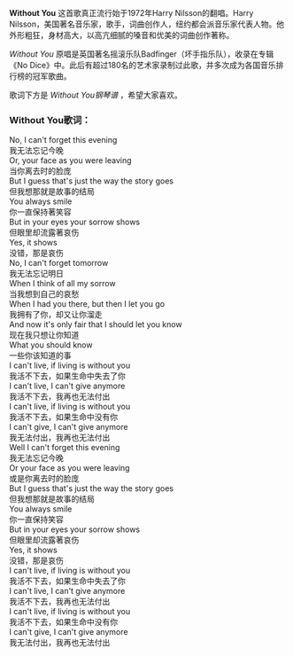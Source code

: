 

**Without You** 这首歌真正流行始于1972年Harry Nilsson的翻唱。Harry
Nilsson，美国著名音乐家，歌手，词曲创作人，纽约都会派音乐家代表人物。他外形粗狂，身材高大，以高亢细腻的嗓音和优美的词曲创作著称。

_Without You_ 原唱是英国著名摇滚乐队Badfinger（坏手指乐队），收录在专辑《No
Dice》中。此后有超过180名的艺术家录制过此歌，并多次成为各国音乐排行榜的冠军歌曲。

歌词下方是 _Without You钢琴谱_ ，希望大家喜欢。

### Without You歌词：

No, I can't forget this evening  
我无法忘记今晚  
Or, your face as you were leaving  
当你离去时的脸庞  
But I guess that's just the way the story goes  
但我想那就是故事的结局  
You always smile  
你一直保持著笑容  
But in your eyes your sorrow shows  
但眼里却流露著哀伤  
Yes, it shows  
没错，那是哀伤  
No, I can't forget tomorrow  
我无法忘记明日  
When I think of all my sorrow  
当我想到自己的哀愁  
When I had you there, but then I let you go  
我拥有了你，却又让你溜走  
And now it's only fair that I should let you know  
现在我只想让你知道  
What you should know  
一些你该知道的事  
I can't live, if living is without you  
我活不下去，如果生命中失去了你  
I can't live, I can't give anymore  
我活不下去，我再也无法付出  
I can't live, if living is without you  
我活不下去，如果生命中没有你  
I can't give, I can't give anymore  
我无法付出，我再也无法付出  
Well I can't forget this evening  
我无法忘记今晚  
Or your face as you were leaving  
或是你离去时的脸庞  
But I guess that's just the way the story goes  
但我想那就是故事的结局  
You always smile  
你一直保持笑容  
But in your eyes your sorrow shows  
但眼里却流露著哀伤  
Yes, it shows  
没错，那是哀伤  
I can't live, if living is without you  
我活不下去，如果生命中失去了你  
I can't live, I can't give anymore  
我活不下去，我再也无法付出  
I can't live, if living is without you  
我活不下去，如果生命中没有你  
I can't give, I can't give anymore  
我无法付出，我再也无法付出

